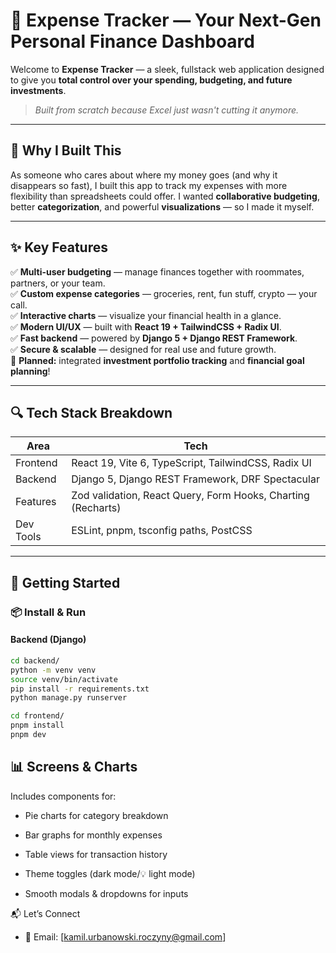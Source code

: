 # 💸 Expense Tracker — Your Next-Gen Personal Finance Dashboard

Welcome to **Expense Tracker** — a sleek, fullstack web application designed to give you **total control over your spending, budgeting, and future investments**.

> _Built from scratch because Excel just wasn't cutting it anymore._

---

## 🤔 Why I Built This

As someone who cares about where my money goes (and why it disappears so fast), I built this app to track my expenses with more flexibility than spreadsheets could offer. I wanted **collaborative budgeting**, better **categorization**, and powerful **visualizations** — so I made it myself.

---

## ✨ Key Features

✅ **Multi-user budgeting** — manage finances together with roommates, partners, or your team.  
✅ **Custom expense categories** — groceries, rent, fun stuff, crypto — your call.  
✅ **Interactive charts** — visualize your financial health in a glance.  
✅ **Modern UI/UX** — built with **React 19 + TailwindCSS + Radix UI**.  
✅ **Fast backend** — powered by **Django 5 + Django REST Framework**.  
✅ **Secure & scalable** — designed for real use and future growth.  
🚧 **Planned:** integrated **investment portfolio tracking** and **financial goal planning**!

---

## 🔍 Tech Stack Breakdown

| Area       | Tech                                                         |
|------------|--------------------------------------------------------------|
| Frontend   | React 19, Vite 6, TypeScript, TailwindCSS, Radix UI          |
| Backend    | Django 5, Django REST Framework, DRF Spectacular             |
| Features   | Zod validation, React Query, Form Hooks, Charting (Recharts) |
| Dev Tools  | ESLint, pnpm, tsconfig paths, PostCSS                        |

---

## 🚀 Getting Started

### 📦 Install & Run

#### Backend (Django)

```bash
cd backend/
python -m venv venv
source venv/bin/activate
pip install -r requirements.txt
python manage.py runserver
```

```bash
cd frontend/
pnpm install
pnpm dev
```

## 📊 Screens & Charts

Includes components for:
- Pie charts for category breakdown

- Bar graphs for monthly expenses

- Table views for transaction history

- Theme toggles (dark mode/💡 light mode)

- Smooth modals & dropdowns for inputs

📬 Let’s Connect

- 💌 Email: [kamil.urbanowski.roczyny@gmail.com]
